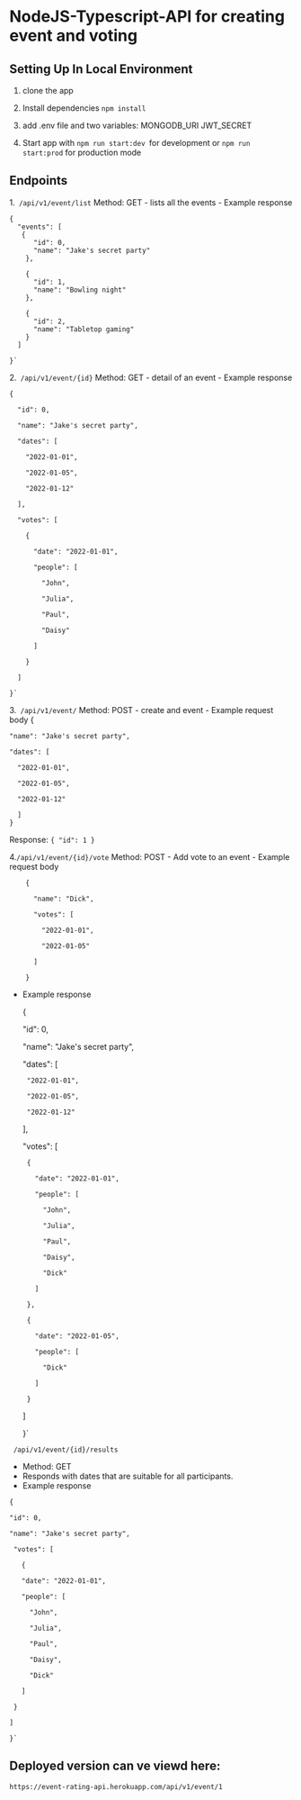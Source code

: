 # NodeJS-Typescript-API for creating event and voting



## Setting Up In Local Environment

1. clone the app

2. Install dependencies `npm install`
3. add .env file and two variables:
    MONGODB_URI
    JWT_SECRET
3.  Start app with `npm run start:dev `for development or `npm run start:prod` for production mode


## Endpoints
1.` /api/v1/event/list` Method: GET
    - lists all the events 
    - Example response 
    
  
    {
      "events": [
       {
          "id": 0,    
          "name": "Jake's secret party"    
        },
    
        {
          "id": 1,    
          "name": "Bowling night"    
        },
    
        {    
          "id": 2,    
          "name": "Tabletop gaming"    
        }    
      ]
    
    }`
 
2.` /api/v1/event/{id}` Method: GET
    - detail of an event
    - Example response 
    
  
    {
    
      "id": 0,
    
      "name": "Jake's secret party",
    
      "dates": [
    
        "2022-01-01",
    
        "2022-01-05",
    
        "2022-01-12"
    
      ],
    
      "votes": [
    
        {
    
          "date": "2022-01-01",
    
          "people": [
    
            "John",
    
            "Julia",
    
            "Paul",
    
            "Daisy"
    
          ]
    
        }
    
      ]
    
    }` 
 
3.` /api/v1/event/` Method: POST
    - create and event
    - Example request body
    { 
    
    "name": "Jake's secret party",
  
    "dates": [
  
      "2022-01-01",
  
      "2022-01-05",
  
      "2022-01-12"
  
      ]  
    }
  
  Response:
 ` {
    "id": 1
  }
  `
 
 
 4.`/api/v1/event/{id}/vote` Method: POST
     - Add vote to an event
     - Example request body
        
        {
        
          "name": "Dick",
        
          "votes": [
        
            "2022-01-01",
        
            "2022-01-05"
        
          ]
        
        }
        
         
  - Example response 
     
   
     {
     
       "id": 0,
     
       "name": "Jake's secret party",
     
       "dates": [
     
         "2022-01-01",
     
         "2022-01-05",
     
         "2022-01-12"
     
       ],
     
       "votes": [
     
         {
     
           "date": "2022-01-01",
     
           "people": [
     
             "John",
     
             "Julia",
     
             "Paul",
     
             "Daisy",
     
             "Dick"
     
           ]
     
         },
     
         {
     
           "date": "2022-01-05",
     
           "people": [
     
             "Dick"
     
           ]
     
         }
     
       ]
     
     }`
  

` /api/v1/event/{id}/results`
   - Method: GET
   - Responds with dates that are suitable for all participants.
   - Example response 
    
    {
 
    "id": 0,
 
    "name": "Jake's secret party",
 
     "votes": [
 
       {
 
       "date": "2022-01-01",
 
       "people": [
 
         "John",
 
         "Julia",
 
         "Paul",
 
         "Daisy",
 
         "Dick"
 
       ]
 
     }
 
    ]
 
    }`
 
 
 ## Deployed version can ve viewd here:
    https://event-rating-api.herokuapp.com/api/v1/event/1
 